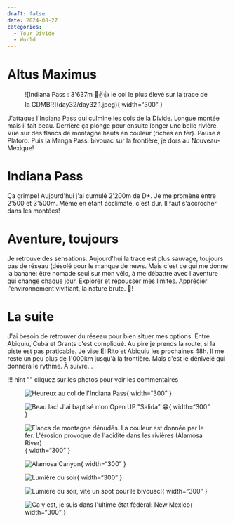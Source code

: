 ```yaml
---
draft: false 
date: 2024-08-27
categories:
  - Tour Divide
  - World
---
```


#  Altus Maximus

<figure markdown>
![Indiana Pass : 3'637m 💪✌️👍 le col le plus élevé sur la trace de la GDMBR](day32/day32.1.jpeg){ width=“300” }
</figure>

J'attaque l'Indiana Pass qui culmine les cols de la Divide. Longue montée mais il fait beau. Derrière ça plonge pour ensuite longer une belle rivière. Vue sur des flancs de montagne hauts en couleur (riches en fer). Pause à Platoro. Puis la Manga Pass: bivouac sur la frontière, je dors au Nouveau-Mexique!

<!-- more -->


# Indiana Pass

Ça grimpe! Aujourd'hui j'ai cumulé 2'200m de D+. Je me promène entre 2'500 et 3'500m. Même en étant acclimaté, c'est dur. Il faut s'accrocher dans les montées!

# Aventure, toujours

Je retrouve des sensations. Aujourd'hui la trace est plus sauvage, toujours pas de réseau (désolé pour le manque de news. Mais c'est ce qui me donne la banane: être nomade seul sur mon vélo, à me débattre avec l'aventure qui change chaque jour. Explorer et repousser mes limites. Apprécier l'environnement vivifiant, la nature brute. 💪!

# La suite

J'ai besoin de retrouver du réseau pour bien situer mes options. Entre Abiquiu, Cuba et Grants c'est compliqué. Au pire je prends la route, si la piste est pas praticable. Je vise El Rito et Abiquiu les prochaines 48h. Il me reste un peu plus de 1'000km jusqu'à la frontière. Mais c'est le dénivelé qui donnera le rythme. À suivre...


!!! hint ""
    cliquez sur les photos pour voir les commentaires

<figure markdown>

![Heureux au col de l'Indiana Pass](day32/day32.2.jpeg){ width=“300” }

![Beau lac! J'ai baptisé mon Open UP "Salida" 😁](day32/day32.3.jpeg){ width=“300” }

![Flancs de montagne dénudés. La couleur est donnée par le fer. L'érosion provoque de l'acidité dans les rivières (Alamosa River)](day32/day32.4.jpeg){ width=“300” }

![Alamosa Canyon](day32/day32.5.jpeg){ width=“300” }

![Lumière du soir](day32/day32.6.jpeg){ width=“300” }

![Lumiere du soir, vite un spot pour le bivouac!](day32/day32.7.jpeg){ width=“300” }

![Ca y est, je suis dans l'ultime état fédéral: New Mexico](day32/day32.8.jpeg){ width=“300” }

</figure>


